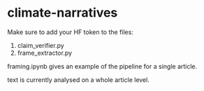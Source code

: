 # climate-narratives

Make sure to add your HF token to the files:
1. claim_verifier.py
2. frame_extractor.py

framing.ipynb gives an example of the pipeline for a single article.

text is currently analysed on a whole article level.
